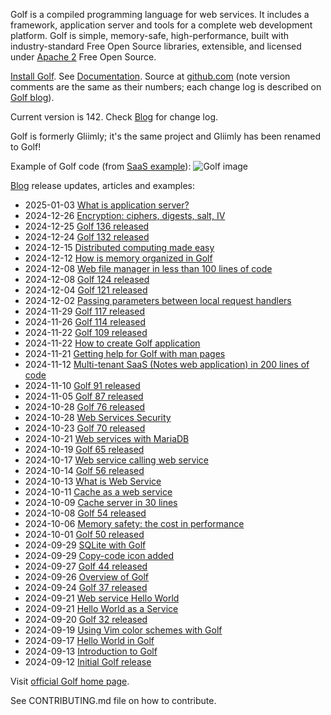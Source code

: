 Golf is a compiled programming language for web services\. It includes a framework, application server and tools for a complete web development platform\. Golf is simple, memory\-safe, high\-performance, built with industry\-standard Free Open Source libraries, extensible, and licensed under [Apache 2](http://golf-lang.github.io//license.html) Free Open Source\.

[Install Golf](http://golf-lang.github.io//install.html)\. See [Documentation](http://golf-lang.github.io//documentation.html)\. Source at [github\.com](https://github.com/golf-lang/golf) \(note version comments are the same as their numbers; each change log is described on [Golf blog](https://golf-lang.blogspot.com)\)\. 

Current version is 142\. Check [Blog](https://golf-lang.blogspot.com/) for change log\.

Golf is formerly Gliimly; it's the same project and Gliimly has been renamed to Golf\!

Example of Golf code \(from [SaaS example](https://golf-lang.blogspot.com/2024/11/multi-tenant-saas-notes-web-application.html)\):
![Golf image](http://golf-lang.github.io/home-example.png)

[Blog](https://golf-lang.blogspot.com/) release updates, articles and examples:
* 2025\-01\-03 [What is application server?](https://golf-lang.blogspot.com/2025/01/what-is-application-server_72.html)
* 2024\-12\-26 [Encryption: ciphers, digests, salt, IV](https://golf-lang.blogspot.com/2024/12/encryption-ciphers-digests-salt-iv_84.html)
* 2024\-12\-25 [Golf 136 released](https://golf-lang.blogspot.com/2024/12/golf-136-released_25.html)
* 2024\-12\-24 [Golf 132 released](https://golf-lang.blogspot.com/2024/12/golf-132-released_24.html)
* 2024\-12\-15 [Distributed computing made easy](https://golf-lang.blogspot.com/2024/12/distributed-computing-made-easy_31.html)
* 2024\-12\-12 [How is memory organized in Golf](https://golf-lang.blogspot.com/2024/12/how-is-memory-organized-in-golf_12.html)
* 2024\-12\-08 [Web file manager in less than 100 lines of code](https://golf-lang.blogspot.com/2024/12/web-file-manager-in-less-than-100-lines_35.html)
* 2024\-12\-08 [Golf 124 released](https://golf-lang.blogspot.com/2024/12/golf-124-released_8.html)
* 2024\-12\-04 [Golf 121 released](https://golf-lang.blogspot.com/2024/12/golf-121-released_4.html)
* 2024\-12\-02 [Passing parameters between local request handlers](https://golf-lang.blogspot.com/2024/12/passing-parameters-between-local_24.html)
* 2024\-11\-29 [Golf 117 released](https://golf-lang.blogspot.com/2024/11/golf-117-released_29.html)
* 2024\-11\-26 [Golf 114 released](https://golf-lang.blogspot.com/2024/11/golf-114-released_26.html)
* 2024\-11\-22 [Golf 109 released](https://golf-lang.blogspot.com/2024/11/golf-109-released_22.html)
* 2024\-11\-22 [How to create Golf application](https://golf-lang.blogspot.com/2024/11/how-to-create-golf-application_22.html)
* 2024\-11\-21 [Getting help for Golf with man pages](https://golf-lang.blogspot.com/2024/11/getting-help-for-golf-with-man-pages_21.html)
* 2024\-11\-12 [Multi\-tenant SaaS \(Notes web application\) in 200 lines of code](https://golf-lang.blogspot.com/2024/11/multi-tenant-saas-notes-web-application_43.html)
* 2024\-11\-10 [Golf 91 released](https://golf-lang.blogspot.com/2024/11/golf-91-released_10.html)
* 2024\-11\-05 [Golf 87 released](https://golf-lang.blogspot.com/2024/11/golf-87-released_5.html)
* 2024\-10\-28 [Golf 76 released](https://golf-lang.blogspot.com/2024/10/golf-76-released_28.html)
* 2024\-10\-28 [Web Services Security](https://golf-lang.blogspot.com/2024/10/web-services-security_3.html)
* 2024\-10\-23 [Golf 70 released](https://golf-lang.blogspot.com/2024/10/golf-70-released_23.html)
* 2024\-10\-21 [Web services with MariaDB](https://golf-lang.blogspot.com/2024/10/web-services-with-mariadb_21.html)
* 2024\-10\-19 [Golf 65 released](https://golf-lang.blogspot.com/2024/10/golf-65-released_19.html)
* 2024\-10\-17 [Web service calling web service](https://golf-lang.blogspot.com/2024/10/web-service-calling-web-service_3.html)
* 2024\-10\-14 [Golf 56 released](https://golf-lang.blogspot.com/2024/10/golf-56-released_14.html)
* 2024\-10\-13 [What is Web Service](https://golf-lang.blogspot.com/2024/10/what-is-web-service_49.html)
* 2024\-10\-11 [Cache as a web service](https://golf-lang.blogspot.com/2024/10/cache-as-web-service_31.html)
* 2024\-10\-09 [Cache server in 30 lines ](https://golf-lang.blogspot.com/2024/10/cache-server-in-30-lines_9.html)
* 2024\-10\-08 [Golf 54 released](https://golf-lang.blogspot.com/2024/10/golf-54-released_8.html)
* 2024\-10\-06 [Memory safety: the cost in performance](https://golf-lang.blogspot.com/2024/10/memory-safety-cost-in-performance_43.html)
* 2024\-10\-01 [Golf 50 released](https://golf-lang.blogspot.com/2024/10/golf-50-released_1.html)
* 2024\-09\-29 [SQLite with Golf](https://golf-lang.blogspot.com/2024/09/sqlite-with-golf_29.html)
* 2024\-09\-29 [Copy\-code icon added](https://golf-lang.blogspot.com/2024/09/copy-code-icon-added_61.html)
* 2024\-09\-27 [Golf 44 released](https://golf-lang.blogspot.com/2024/09/golf-44-released_27.html)
* 2024\-09\-26 [Overview of Golf](https://golf-lang.blogspot.com/2024/09/overview-of-golf_26.html)
* 2024\-09\-24 [Golf 37 released](https://golf-lang.blogspot.com/2024/09/golf-37-released_24.html)
* 2024\-09\-21 [Web service Hello World](https://golf-lang.blogspot.com/2024/09/web-service-hello-world_10.html)
* 2024\-09\-21 [Hello World as a Service](https://golf-lang.blogspot.com/2024/09/hello-world-as-service_60.html)
* 2024\-09\-20 [Golf 32 released](https://golf-lang.blogspot.com/2024/09/golf-32-released_20.html)
* 2024\-09\-19 [Using Vim color schemes with Golf](https://golf-lang.blogspot.com/2024/09/using-vim-color-schemes-with-golf_19.html)
* 2024\-09\-17 [Hello World in Golf](https://golf-lang.blogspot.com/2024/09/hello-world-in-golf_17.html)
* 2024\-09\-13 [Introduction to Golf](https://golf-lang.blogspot.com/2024/09/introduction-to-golf_13.html)
* 2024\-09\-12 [Initial Golf release](https://golf-lang.blogspot.com/2024/09/initial-golf-release_12.html)

Visit [official Golf home page](http://golf-lang.github.io).

See CONTRIBUTING.md file on how to contribute.

